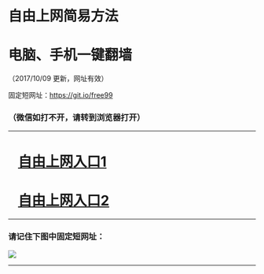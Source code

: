 ﻿# 自由上网简易方法

# 电脑、手机一键翻墙

（2017/10/09 更新，网址有效）

固定短网址：https://git.io/free99

### （微信如打不开，请转到浏览器打开）


***





# &nbsp;&nbsp; <a href="http://ft803320231.fwq-tz-1001.info/fwqtz01.html?t=10090013951 " target="_blank">自由上网入口1</a>
# &nbsp;&nbsp; <a href="http://ft3265024614.fwq-tz-1002.info/fwqtz02.html?t=100900129619 " target="_blank">自由上网入口2</a>
***

### 请记住下图中固定短网址：

<img src="https://s3-us-west-2.amazonaws.com/fwq-1001/yjfq-20170905okok.png" /> 


***

